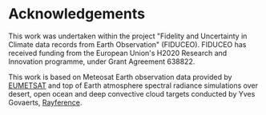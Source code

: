 # Acknowledgements

This work was undertaken within the project "Fidelity and Uncertainty in Climate data records from Earth Observation" (FIDUCEO). FIDUCEO has received funding from the European Union's H2020 Research and Innovation programme, under Grant Agreement 638822.

This work is based on Meteosat Earth observation data provided by [EUMETSAT](http://www.eumetsat.int/) and top of Earth atmosphere spectral radiance simulations over desert, open ocean and deep convective cloud targets conducted by Yves Govaerts, [Rayference](http://www.rayference.eu/).

